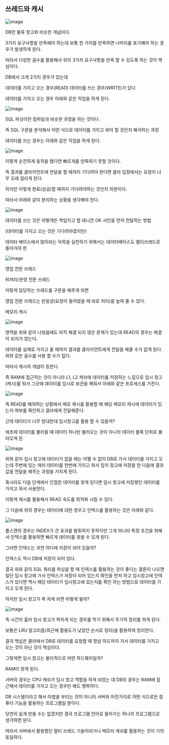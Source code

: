 ## 쓰레드와 캐시

![image](https://github.com/user-attachments/assets/9ad8cbb7-0afc-4373-9642-d74a8aeaf75e)

DB란 물류 창고와 비슷한 개념이다.

3가지 요구사항을 만족해야 하는데 보통 한 가지를 만족하면 나머지를 포기해야 하는 경우가 발생하게 된다.

따라서 다양한 꼼수를 활용해서 위의 3가지 요구사항을 만족 할 수 있도록 하는 것이 핵심이다.

 

DB에서 크게 2가지 경우가 있는데

데이터를 가지고 오는 경우(READ) 데이터를 쓰는 경우(WRITE)가 있다.

데이터를 가지고 오는 경우 아래와 같은 작업을 하게 된다.

![image](https://github.com/user-attachments/assets/2179209c-5a06-46b5-ac22-5e75833eb125)

SQL 파싱이란 컴파일과 비슷한 과정을 하는 것이다.

즉 SQL 구문을 분석해서 어떤 식으로 데이터를 가지고 와야 할 것인지 해석하는 과정

데이터를 쓰는 경우는 아래와 같은 작업을 하게 된다.

![image](https://github.com/user-attachments/assets/0cc8d399-00c3-4046-aa76-e2da0454a13f)

이렇게 순진하게 동작을 했다면 빠르게를 만족하기 못할 것이다.

즉 결과를 클라이언트에 전달을 할 때까지 기다려야 한다면 클라 입장에서는 요청이 너무 오래 걸리게 된다.

하지만 이렇게 완료(성공)할 때까지 기다려야하는 것인지 의문이다.

따라서 아래와 같이 분리하는 상황을 생각해야 한다.

![image](https://user-images.githubusercontent.com/75019048/138374438-90819956-9733-4f10-a2ed-9c44c8a095cc.png)

데이터를 쓰는 것은 어떻게든 책임지고 할 테니깐 OK 사인을 먼저 전달하는 방법

(데이터를 가지고 오는 것은 기다려야겠지만)

데이터 베이스에서 많이라는 덕목을 실천하기 위해서는 데이터베이스도 멀티쓰레드로 돌아가야 한

![image](https://user-images.githubusercontent.com/75019048/138374454-d6e2ecae-165c-4b23-98cc-d554adef2716.png)

영업 전문 쓰레드

뒤처리/운영 전문 쓰레드

이렇게 담당하는 쓰레드를 구문을 해주게 되면

영업 전문 쓰레드는 반응성(요청이 들어왔을 때 바로 처리)을 높여 줄 수 있다.

메모리 캐시 

![image](https://user-images.githubusercontent.com/75019048/138374468-5062d6f4-5f3b-44e4-8984-e093c78e2234.png)

영역을 위와 같이 나눴음에도 아직 해결 되지 않은 문제가 있는데 READ의 경우는 해결이 되지가 않는다. 

데이터를 실제로 가지고 올 때까지 결과를 클라이언트에게 전달을 해줄 수가 없게 된다. 위와 같은 꼼수를 사용 할 수가 없다.

따라서 캐시의 개념이 등한다.

즉 RAM에 접근하는 것이 아니라 L1, L2 캐쉬에 데이터를 저장하는 느낌으로 임시 창고(캐시)를 둬서 그곳에 데이터를 임시로 보관을 해줘서 아래와 같은 프로세스를 거친다.

![image](https://user-images.githubusercontent.com/75019048/138374487-f6cdedc0-bd8f-4bbe-a708-788bb8593b9d.png)

즉 READ를 해야하는 상황에서 메모 캐시를 활용할 때 해당 메모리 캐시에 데이터가 있는지 여부를 확인하고 클라에게 전달해준다.

근데 데이터가 너무 방대한데 임시창고를 활용 할 수 있을까?

애초에 데이터를 불러올 때 데이터 하나만 불러오는 것이 아니라 데이터 블록 단위로 불러오게 된

![image](https://user-images.githubusercontent.com/75019048/138374504-0fa35fef-34f1-4b13-b1e3-bfafeba8fa8f.png)

위와 같이 임시 창고에 데이터가 없을 때는 어쩔 수 없이 DB로 가서 데이터를 가지고 오는데 주변에 있는 여러 데이터를 한번에 가지고 와서 임치 창고에 저장을 한 다음에 결과 값을 전달을 해주는 과정을 거치게 된다.

혹시라도 다음 단계에서 인접한 데이터를 찾게 된다면 임시 창고에 저장했던 데이터를 가지고 와서 사용한다.

이렇게 캐시를 활용해서 READ 속도를 최적화 시킬 수 있다.

그 다음에 위의 경우는 데이터에 대한 경우고 인덱스를 활용하는 것은 아래와 같다.

![image](https://user-images.githubusercontent.com/75019048/138374509-0b67214e-657f-49eb-8b30-4016d668f7b0.png)

풀스캔의 경우는 INDEX가 큰 효과를 발휘하지 못하지만 그게 아니라 특정 조건을 위해서 인덱스를 활용하면 빠르게 데이터를 찾을 수 있게 된다.

그러면 인덱스는 과연 어디에 저장이 되어 있을까?

인덱스도 역시 DB에 저장이 되어 있다.

결국 위와 같이 SQL 쿼리를 파싱을 할 때 인덱스를 활용하는 것이 좋다는 결론이 나오면 일단 임시 창고에 가서 인덱스가 저장이 되어 있는지 확인을 먼저 하고 임시창고에 인덱스가 있다면 역시 해당 데이터가 임시창고에 있는지를 확인 하는 방법으로 데이터를 가지고 오게 된다.

하지만 임시 창고가 꽉 차게 되면 어떻게 될까?

![image](https://user-images.githubusercontent.com/75019048/138374519-76c2cc72-b3eb-4532-9d8e-54c5cf6ec89a.png)

즉 시간이 흘러 임시 창고가 꽉차게 되는 경우를 막기 위해서 주기적 정리를 하게 된다.

보통은 LRU 알고리즘(최근에 활용도가 낮았던 순서로 정리)을 활용하여 정리한다.

결국 핵심은 클라에서 DB로 데이터를 요청할 때 항상 하드까지 가서 데이터를 가지고 오는 것이 아닌 것이 핵심이다.

그렇게면 임시 창고는 물리적으로 어떤 하드웨어일까?

RAM이 맞게 된다.

서버의 경우는 CPU 캐쉬가 임시 창고 역할을 하게 되었는 데 DB의 경우는 RAM에 접근해서 데이터를 가지고 오는 경우만 해도 행복하다.

DB 시스템이라고 해서 마법을 부리는 것이 아니라 서버와 마찬가지로 어떤 식으로든 컴퓨터 기능을 활용하는 프로그램일 뿐이다.

당연히 쉽게 만들 수는 없겠지만 결국 프로그램 언어로 돌아가는 하나의 프로그램으로 생각하면 된다.

따라서 서버에서 활용했던 멀티 쓰레드 기술이라거나 메모리 캐쉬를 활용하는 것이 거의 동일하다.
